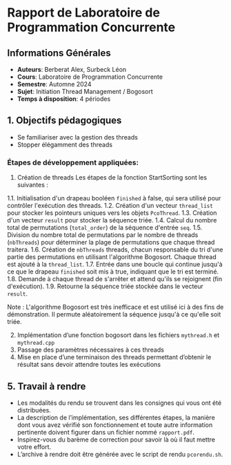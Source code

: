 # Rapport de Laboratoire de Programmation Concurrente

## Informations Générales
- **Auteurs**: Berberat Alex, Surbeck Léon
- **Cours**: Laboratoire de Programmation Concurrente
- **Semestre**: Automne 2024
- **Sujet**: Initiation Thread Management / Bogosort
- **Temps à disposition**: 4 périodes

## 1. Objectifs pédagogiques
- Se familiariser avec la gestion des threads
- Stopper élégamment des threads

### Étapes de développement appliquées:
1. Création de threads
Les étapes de la fonction StartSorting sont les suivantes :

1.1. Initialisation d'un drapeau booléen `finished` à false, qui sera utilisé pour contrôler l'exécution des threads.
1.2. Création d'un vecteur `thread_list` pour stocker les pointeurs uniques vers les objets `PcoThread`.
1.3. Création d'un vecteur `result` pour stocker la séquence triée.
1.4. Calcul du nombre total de permutations (`total_order`) de la séquence d'entrée `seq`.
1.5. Division du nombre total de permutations par le nombre de threads (`nbThreads`) pour déterminer la plage de permutations que chaque thread traitera.
1.6. Création de `nbThreads` threads, chacun responsable du tri d'une partie des permutations en utilisant l'algorithme Bogosort. Chaque thread est ajouté à la `thread_list`.
1.7. Entrée dans une boucle qui continue jusqu'à ce que le drapeau `finished` soit mis à true, indiquant que le tri est terminé.
1.8. Demande à chaque thread de s'arrêter et attend qu'ils se rejoignent (fin d'exécution).
1.9. Retourne la séquence triée stockée dans le vecteur `result`.



Note : L'algorithme Bogosort est très inefficace et est utilisé ici à des fins de démonstration. Il permute aléatoirement la séquence jusqu'à ce qu'elle soit triée.



2. Implémentation d’une fonction bogosort dans les fichiers `mythread.h` et `mythread.cpp`
3. Passage des paramètres nécessaires à ces threads
5. Mise en place d’une terminaison des threads permettant d’obtenir le résultat sans devoir attendre toutes les exécutions


## 5. Travail à rendre
- Les modalités du rendu se trouvent dans les consignes qui vous ont été distribuées.
- La description de l’implémentation, ses différentes étapes, la manière dont vous avez vérifié son fonctionnement et toute autre information pertinente doivent figurer dans un fichier nommé `rapport.pdf`.
- Inspirez-vous du barème de correction pour savoir là où il faut mettre votre effort.
- L’archive à rendre doit être générée avec le script de rendu `pcorendu.sh`.

